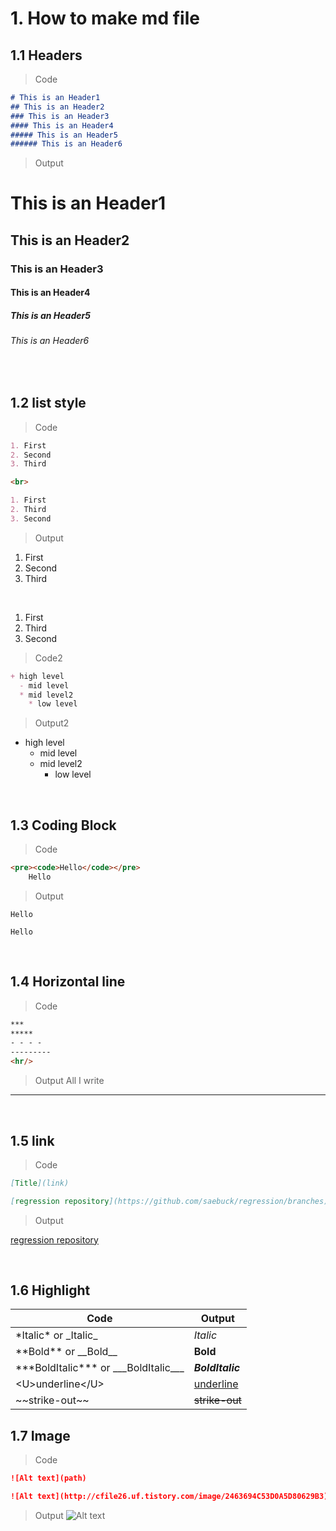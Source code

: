 # 1. How to make md file

## 1.1 Headers

> Code
```md
# This is an Header1
## This is an Header2
### This is an Header3
#### This is an Header4
##### This is an Header5
###### This is an Header6
```
> Output
# This is an Header1
## This is an Header2
### This is an Header3
#### This is an Header4
##### This is an Header5
###### This is an Header6

<br>

## 1.2 list style

> Code
```md
1. First
2. Second
3. Third

<br>

1. First
2. Third
3. Second
```
>Output
1. First
2. Second
3. Third

<br>

1. First
3. Third
2. Second

> Code2
```md
+ high level
  - mid level
  * mid level2
    * low level
```

> Output2
+ high level
  - mid level
  * mid level2
    * low level

<br>

## 1.3 Coding Block
> Code
```md
<pre><code>Hello</code></pre>
    Hello
```

> Output
<pre><code>Hello</code></pre>
    Hello

<br>

## 1.4 Horizontal line
>Code
```md
***
*****
- - - -
---------
<hr/>
```

>Output All I write
***

<br>

## 1.5 link

> Code
```md
[Title](link)

[regression repository](https://github.com/saebuck/regression/branches)
```

> Output

[regression repository](https://github.com/saebuck/regression/branches)

<br>

## 1.6 Highlight
Code | Output
--|--
\*Italic* or \_Italic_ | _Italic_
\*\*Bold** or \_\_Bold__ | **Bold**
\*\*\*BoldItalic*** or \_\_\_BoldItalic___ | ***BoldItalic***
\<U>underline\</U> | <U>underline</U>
\~\~strike-out~~ | ~~strike-out~~

## 1.7 Image

> Code
```md
![Alt text](path)

![Alt text](http://cfile26.uf.tistory.com/image/2463694C53D0A5D80629B3)
```
> Output
![Alt text](http://cfile26.uf.tistory.com/image/2463694C53D0A5D80629B3)



